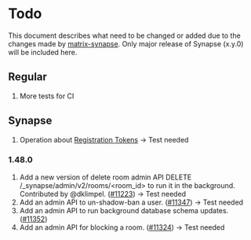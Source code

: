 # Todo
This document describes what need to be changed or added due to the changes made by [matrix-synapse](https://github.com/matrix-org/synapse/releases). Only major release of Synapse (x.y.0) will be included here.

## Regular
1. More tests for CI

## Synapse
1. Operation about [Registration Tokens](https://github.com/matrix-org/synapse/blob/develop/docs/usage/administration/admin_api/registration_tokens.md#registration-tokens) -> Test needed

### 1.48.0
1. Add a new version of delete room admin API DELETE /_synapse/admin/v2/rooms/<room_id> to run it in the background. Contributed by @dklimpel. ([#11223](https://github.com/matrix-org/synapse/issues/11223)) -> Test needed
2. Add an admin API to un-shadow-ban a user. ([#11347](https://github.com/matrix-org/synapse/issues/11347)) -> Test needed
3. Add an admin API to run background database schema updates. ([#11352](https://github.com/matrix-org/synapse/issues/11352))
4. Add an admin API for blocking a room. ([#11324](https://github.com/matrix-org/synapse/issues/11324)) -> Test needed
